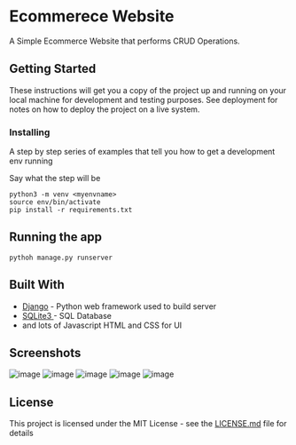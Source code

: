 # Ecommerece Website 
A Simple Ecommerce Website that performs CRUD Operations.
## Getting Started

These instructions will get you a copy of the project up and running on your local machine for development and testing purposes. See deployment for notes on how to deploy the project on a live system.

### Installing

A step by step series of examples that tell you how to get a development env running

Say what the step will be

```
python3 -m venv <myenvname>
source env/bin/activate
pip install -r requirements.txt
```

## Running the app
```
pythoh manage.py runserver
```


## Built With

* [Django](https://www.djangoproject.com/) - Python web framework used to  build server
* [SQLite3 ](https://www.https://www.sqlite.org//) - SQL Database
* and lots of Javascript HTML and CSS for UI 

## Screenshots
![image](https://user-images.githubusercontent.com/22417162/136584241-ddc70279-ea4c-4ced-8c06-dff7e8268f2d.PNG)
![image](https://user-images.githubusercontent.com/22417162/136584245-d6bafb54-afaa-4e15-8e8d-14469de071e1.PNG)
![image](https://user-images.githubusercontent.com/22417162/136584249-ae1db228-b855-4e65-aa68-dd108da5c521.PNG)
![image](https://user-images.githubusercontent.com/22417162/136584259-a026244c-885c-45d5-ac2f-effdc32b261f.PNG)
![image](https://user-images.githubusercontent.com/22417162/136584265-ba12e4fc-715f-4a9d-b595-db018467313a.PNG)


## License

This project is licensed under the MIT License - see the [LICENSE.md](LICENSE.md) file for details
